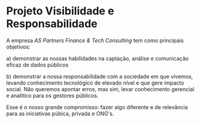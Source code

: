 # Projeto Visibilidade e Responsabilidade

A empresa *AS Partners Finance & Tech Consulting* tem como principais objetivos:

  a) demonstrar as nossas habilidades na captação, análise e comunicação eficaz de dados públicos
  
  b) demonstrar a nossa responsabilidade com a sociedade em que vivemos, levando conhecimento tecnológico de elevado nível e que gere impacto social. Não queremos apontar erros, mas sim, levar conhecimento gerencial e analítico para os gestores públicos. 

Esse é o nosso grande compromisso: fazer algo diferente e de relevância para as iniciativas púbica, privada e ONG's.
